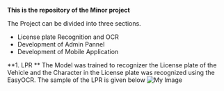 **This is the repository of the Minor project** 

The Project can be divided into three sections.
- License plate Recognition and OCR
- Development of Admin Pannel 
- Development of Mobile Application

**1. LPR **
The Model was trained to recognizer the License plate of the Vehicle and the Character in the License plate was recognized using the EasyOCR.
The sample of the LPR is given below 
 ![My Image](https://github.com/SudipTimalsina/Minor-proj-LEC/WePark-Admin/public/Images/License-plate-recognized.jpg)
 
